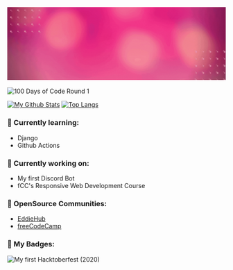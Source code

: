 <img src="./GitHub_Header.gif">

![100 Days of Code Round 1](https://img.shields.io/static/v1?label=100%20Days%20of%20Code&message=R1D42&color=DA467D)
<!-- Source for the badges: https://shields.io/#your-badge -->

[![My Github Stats](https://github-readme-stats.vercel.app/api?username=Akshu-on-github&show_icons=true&hide=stars&theme=radical)](https://github.com/Akshu-on-github)
[![Top Langs](https://github-readme-stats.vercel.app/api/top-langs/?username=Akshu-on-github&layout=compact&theme=radical&card_width=275)](https://github.com/Akshu-on-github)
<!-- Source for the Github Stats Card: https://github.com/anuraghazra/github-readme-stats -->

### 🌱 Currently learning:
- Django
- Github Actions

### 🍃 Currently working on:
- My first Discord Bot
- fCC's Responsive Web Development Course

### 💬 OpenSource Communities:
- [EddieHub](https://github.com/EddieJaoudeCommunity)
- [freeCodeCamp](https://github.com/freeCodeCamp)

### 📛 My Badges:
<img src="https://user-images.githubusercontent.com/61582763/101490318-2e4bff00-3988-11eb-9584-2e3694562c4c.png" height="75px" alt="My first Hacktoberfest (2020)">
